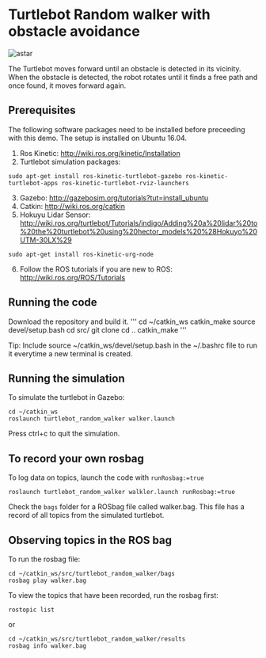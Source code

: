 # Turtlebot Random walker with obstacle avoidance

![astar](/results/astar.gif)

The Turtlebot moves forward until an obstacle is detected in its vicinity. When the obstacle is detected, the robot rotates until it finds a free path and once found, it moves forward again.

## Prerequisites
The following software packages need to be installed before preceeding with this demo. The setup is installed on Ubuntu 16.04. 
1. Ros Kinetic: http://wiki.ros.org/kinetic/Installation
2. Turtlebot simulation packages:

```
sudo apt-get install ros-kinetic-turtlebot-gazebo ros-kinetic-turtlebot-apps ros-kinetic-turtlebot-rviz-launchers
```
3. Gazebo: http://gazebosim.org/tutorials?tut=install_ubuntu
4. Catkin: http://wiki.ros.org/catkin
5. Hokuyu Lidar Sensor: http://wiki.ros.org/turtlebot/Tutorials/indigo/Adding%20a%20lidar%20to%20the%20turtlebot%20using%20hector_models%20%28Hokuyo%20UTM-30LX%29
```
sudo apt-get install ros-kinetic-urg-node
```
6. Follow the ROS tutorials if you are new to ROS: http://wiki.ros.org/ROS/Tutorials

## Running the code
Download the repository and build it.
'''
cd ~/catkin_ws
catkin_make
source devel/setup.bash
cd src/
git clone 
cd ..
catkin_make
'''

Tip: Include source ~/catkin_ws/devel/setup.bash in the ~/.bashrc file to run it everytime a new terminal is created.

## Running the simulation
To simulate the turtlebot in Gazebo:

```
cd ~/catkin_ws
roslaunch turtlebot_random_walker walker.launch
```
Press ctrl+c to quit the simulation.

## To record your own rosbag
To log data on topics, launch the code with `runRosbag:=true`
```
roslaunch turtlebot_random_walker walkler.launch runRosbag:=true
```
Check the `bags` folder for a ROSbag file called walker.bag. This file has a record of all topics from the simulated turtlebot.

## Observing topics in the ROS bag
To run the rosbag file:
```
cd ~/catkin_ws/src/turtlebot_random_walker/bags
rosbag play walker.bag
```

To view the topics that have been recorded, run the rosbag first:
```
rostopic list
```

or
```
cd ~/catkin_ws/src/turtlebot_random_walker/results
rosbag info walker.bag
```
